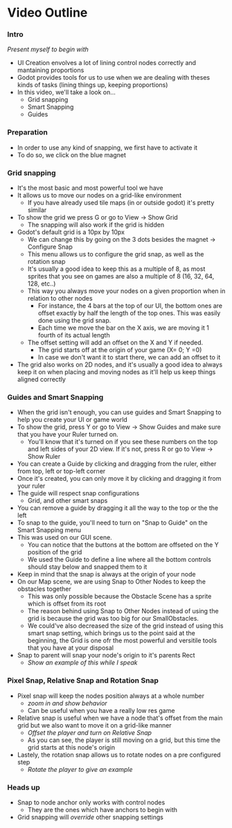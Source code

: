 ﻿# Video Outline

### Intro

*Present myself to begin with*

- UI Creation envolves a lot of lining control nodes correctly and mantaining proportions
- Godot provides tools for us to use when we are dealing with theses kinds of tasks (lining things up, keeping proportions)
- In this video, we'll take a look on...
	- Grid snapping
	- Smart Snapping
	- Guides
### Preparation
- In order to use any kind of snapping, we first have to activate it
- To do so, we click on the blue magnet

### Grid snapping
- It's the most basic and most powerful tool we have
- It allows us to move our nodes on a  grid-like environment
	- If you have already used tile maps (in or outside godot) it's pretty similar
- To show the grid we press G or go to View -> Show Grid
	- The snapping will also work if the grid is hidden
- Godot's default grid is a 10px by 10px
	- We can change this by going on the 3 dots besides the magnet -> Configure Snap
	- This menu allows us to configure the grid snap, as well as the rotation snap
	- It's usually a good idea to keep this as a multiple of 8, as most sprites that you see on games are also a multiple of 8 (16, 32, 64, 128, etc..)
	- This way you always move your nodes on a given proportion when in relation to other nodes
		- For instance, the 4 bars at the top of our UI, the bottom ones are offset exactly by half the length of the top ones. This was easily done using the grid snap.
		- Each time we move the bar on the X axis, we are moving it 1 fourth of its actual length
	- The offset setting will add an offset on the X and Y if needed.
		- The grid starts off at the origin of your game (X= 0; Y =0)
		- In case we don't want it to start there, we can add an offset to it
- The grid also works on 2D nodes, and it's usually a good idea to always keep it on when placing and moving nodes as it'll help us keep things aligned correctly

### Guides and Smart Snapping
- When the grid isn't enough, you can use guides and Smart Snapping to help you create your UI or game world
- To show the grid, press Y or go to View -> Show Guides and make sure that you have your Ruler turned on.
	- You'll know that it's turned on if you see these numbers on the top and left sides of your 2D view. If it's not, press R or go to View -> Show Ruler
- You can create a Guide by clicking and dragging from the ruler, either from top, left or top-left corner
- Once it's created, you can only move it by clicking and dragging it from your ruler
- The guide will respect snap configurations
	- Grid, and other smart snaps
- You can remove a guide by dragging it all the way to the top or the the left
- To snap to the guide, you'll need to turn on "Snap to Guide" on the Smart Snapping menu
- This was used on our GUI scene. 
	- You can notice that the buttons at the bottom are offseted on the Y position of the grid
	- We used the Guide to define a line where all the bottom controls should stay below and snapped them to it
- Keep in mind that the snap is always at the origin of your node
- On our Map scene, we are using Snap to Other Nodes to keep the obstacles together
	- This was only possible because the Obstacle Scene has a sprite which is offset from its root
	- The reason behind using Snap to Other Nodes instead of using the grid is because the grid was too big for our SmallObstacles.
	- We could've also decreased the size of the grid instead of using this smart snap setting, which brings us to the point said at the beginning, the Grid is one ofr the most powerful and versitile tools that you have at your disposal
- Snap to parent will snap your node's origin to it's parents Rect
	- *Show an example of this while I speak*

### Pixel Snap, Relative Snap and Rotation Snap
- Pixel snap will keep the nodes position always at a whole number
	- *zoom in and show behavior*
	- Can be useful when you have a really low res game
- Relative snap is useful when we have a node that's offset from the main grid but we also want to move it on a grid-like manner
	- *Offset the player and turn on Relative Snap*
	- As you can see, the player is still moving on a grid, but this time the grid starts at this node's origin
- Lastely, the rotation snap allows us to rotate nodes on a pre configured step
	- *Rotate the player to give an example*

### Heads up
- Snap to node anchor only works with control nodes
	- They are the ones which have anchors to begin with
- Grid snapping will *override* other snapping settings

